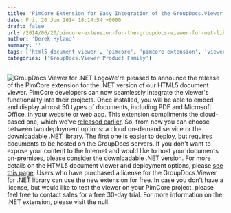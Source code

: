```yaml
---
title: 'PimCore Extension for Easy Integration of the GroupDocs.Viewer for .NET Library Is Now Available for Download'
date: Fri, 20 Jun 2014 18:14:54 +0000
draft: false
url: /2014/06/20/pimcore-extension-for-the-groupdocs-viewer-for-net-library-is-now-available-for-download/
author: 'Derek Hyland'
summary: ''
tags: ['html5 document viewer', 'pimcore', 'pimcore extension', 'viewer for .net library', 'zArchive']
categories: ['GroupDocs.Viewer Product Family']
---
```


![GroupDocs.Viewer for .NET Logo](https://blog.groupdocs.com/wp-content/uploads/sites/4/2014/03/GD_VWR_NETIcon_114.png)We're pleased to announce the release of the PimCore extension for the .NET version of our HTML5 document viewer. PimCore developers can now seamlessly integrate the viewer's functionality into their projects. Once installed, you will be able to embed and display almost 50 types of documents, including PDF and Microsoft Office, in your website or web app. This extension compliments the cloud-based one, which we've [released earlier](https://blog.groupdocs.com/). So, from now you can choose between two deployment options: a cloud on-demand service or the downloadable .NET library. The first one is easier to deploy, but requires documents to be hosted on the GroupDocs servers. If you don't want to expose your content to the Internet and would like to host your documents on-premises, please consider the downloadable .NET version. For more details on the HTML5 document viewer and deployment options, please [see this page](http://groupdocs.com/html5-document-viewer). Users who have purchased a license for the GroupDocs.Viewer for .NET library can use the new extension for free. In case you don't have a license, but would like to test the viewer on your PimCore project, please feel free to contact sales for a free 30-day trial. For more information on the .NET extension, please visit the null.





